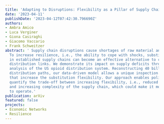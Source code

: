 ```yaml
---
title: 'Adapting to Disruptions: Flexibility as a Pillar of Supply Chain Resilience'
date: '2023-04-11'
publishDate: '2023-04-12T07:42:30.796690Z'
authors:
- Ambra Amico
- Luca Verginer
- Giona Casiraghi
- Giacomo Vaccario
- Frank Schweitzer
abstract: ' Supply chain disruptions cause shortages of raw material and products.
  To increase resilience, i.e., the ability to cope with shocks, substituting goods
  in established supply chains can become an effective alternative to creating new
  distribution links. We demonstrate its impact on supply deficits through a detailed
  analysis of the US opioid distribution system. Reconstructing 40 billion empirical
  distribution paths, our data-driven model allows a unique inspection of policies
  that increase the substitution flexibility. Our approach enables policymakers to
  quantify the trade-off between increasing flexibility, i.e., reduced supply deficits,
  and increasing complexity of the supply chain, which could make it more expensive
  to operate.'
publication: arXiv
featured: false
projects:
- Economic Networks
- Resilience
---
```

